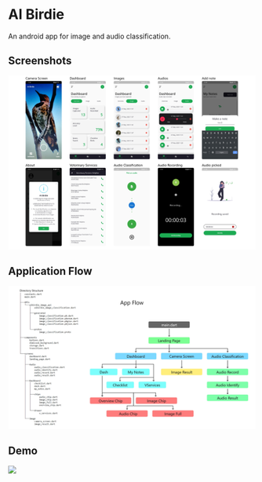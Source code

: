# AI Birdie

An android app for image and audio classification.

## Screenshots

<img src = "ss/v2.jpg">

## Application Flow
<img src = "tree.jpg">

## Demo
<img src = "ss/demo.gif" align = "left">
